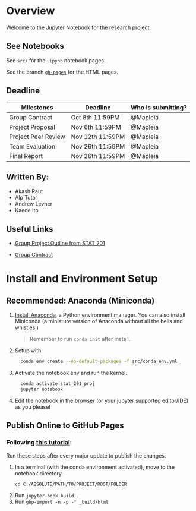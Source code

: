 # Overview
Welcome to the Jupyter Notebook for the research project.

## See Notebooks
See `src/` for the `.ipynb` notebook pages.

See the branch [`gh-pages`](https://github.com/Mapleia/STAT_201_proj/tree/gh-pages) for the HTML pages.

## Deadline

| Milestones          | Deadline         | Who is submitting? |
| ------------------- | ---------------- | ------------------ |
| Group Contract      | Oct 8th 11:59PM  |    @Mapleia        |
| Project Proposal    | Nov 6th 11:59PM  |    @Mapleia        |
| Project Peer Review | Nov 12th 11:59PM |    @Mapleia        |
| Team Evaluation     | Nov 26th 11:59PM |    @Mapleia        |
| Final Report        | Nov 26th 11:59PM |    @Mapleia        |

## Written By:
* Akash Raut
* Alp Tutar
* Andrew Levner
* Kaede Ito

## Useful Links
* [Group Project Outline from STAT 201](https://ubc-stat.github.io/stat-201/group-project.html)

* [Group Contract](https://docs.google.com/document/d/1oAqF9jbTbj9C6QhEW-NYKRDmF-C4MRixj4sham7cDfs/edit?usp=sharing)

# Install and Environment Setup
## Recommended: Anaconda (Miniconda)
1. [Install Anaconda](https://docs.anaconda.com/anaconda/install/index.html), a Python environment manager. You can also install Miniconda (a miniature version of Anaconda without all the bells and whistles.)
    > Remember to run `conda init` after install.
2. Setup with:
    ```sh
      conda env create --no-default-packages -f src/conda_env.yml
    ```
3. Activate the notebook env and run the kernel.
    ```sh
      conda activate stat_201_proj
      jupyter notebook
    ```
4. Edit the notebook in the browser (or your jupyter supported editor/IDE) as you please!

## Publish Online to GitHub Pages
### Following [this tutorial](https://jupyterbook.org/publish/gh-pages.html):

Run these steps after every major update to publish the changes.

1. In a terminal (with the conda environment activated), move to the notebook directory.
    ```
    cd C:/ABSOLUTE/PATH/TO/PROJECT/ROOT/FOLDER
    ```
2. Run `jupyter-book build .`
3. Run `ghp-import -n -p -f _build/html`
